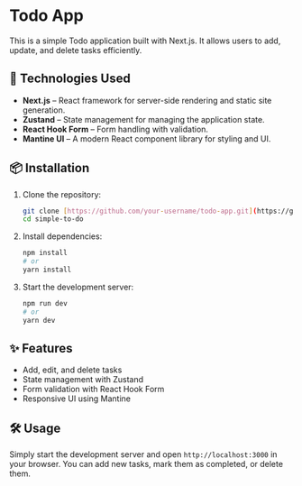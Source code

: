 # Todo App

This is a simple Todo application built with Next.js. It allows users to add, update, and delete tasks efficiently.

## 🚀 Technologies Used
- **Next.js** – React framework for server-side rendering and static site generation.
- **Zustand** – State management for managing the application state.
- **React Hook Form** – Form handling with validation.
- **Mantine UI** – A modern React component library for styling and UI.

## 📦 Installation

1. Clone the repository:
   ```sh
   git clone [https://github.com/your-username/todo-app.git](https://github.com/Dmitrijevv/simple-to-do.git
   cd simple-to-do
   ```

2. Install dependencies:
   ```sh
   npm install
   # or
   yarn install
   ```

3. Start the development server:
   ```sh
   npm run dev
   # or
   yarn dev
   ```

## ✨ Features
- Add, edit, and delete tasks
- State management with Zustand
- Form validation with React Hook Form
- Responsive UI using Mantine

## 🛠️ Usage
Simply start the development server and open `http://localhost:3000` in your browser. You can add new tasks, mark them as completed, or delete them.


